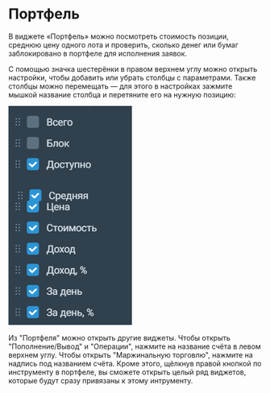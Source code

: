 # Портфель 
В виджете «Портфель» можно посмотреть стоимость позиции, среднюю цену одного лота и проверить, сколько денег или бумаг заблокировано в портфеле для исполнения заявок. 

С помощью значка шестерёнки в правом верхнем углу можно открыть настройки, чтобы добавить или убрать столбцы с параметрами. Также столбцы можно перемещать — для этого в настройках зажмите мышкой название столбца и перетяните его на нужную позицию: 

![alt text](portfolio_movement.png)

Из "Портфеля" можно открыть другие виджеты. Чтобы открыть "Пополнение/Вывод" и "Операции", нажмите на название счёта в левом верхнем углу. Чтобы открыть "Маржинальную торговлю", нажмите на надпись под названием счёта. Кроме этого, щёлкнув правой кнопкой по инструменту в портфеле, вы сможете открыть целый ряд виджетов, которые будут сразу привязаны к этому интрументу. 
